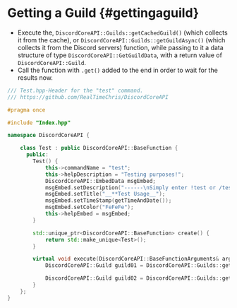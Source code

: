 Getting a Guild {#gettingaguild}
============
- Execute the, `DiscordCoreAPI::Guilds::getCachedGuild()` (which collects it from the cache), or `DiscordCoreAPI::Guilds::getGuildAsync()` (which collects it from the Discord servers) function, while passing to it a data structure of type `DiscordCoreAPI::GetGuildData`, with a return value of `DiscordCoreAPI::Guild`.
- Call the function with `.get()` added to the end in order to wait for the results now.

```cpp
/// Test.hpp-Header for the "test" command.
/// https://github.com/RealTimeChris/DiscordCoreAPI

#pragma once

#include "Index.hpp"

namespace DiscordCoreAPI {

	class Test : public DiscordCoreAPI::BaseFunction {
	  public:
		Test() {
			this->commandName = "test";
			this->helpDescription = "Testing purposes!";
			DiscordCoreAPI::EmbedData msgEmbed;
			msgEmbed.setDescription("------\nSimply enter !test or /test!\n------");
			msgEmbed.setTitle("__**Test Usage__");
			msgEmbed.setTimeStamp(getTimeAndDate());
			msgEmbed.setColor("FeFeFe");
			this->helpEmbed = msgEmbed;
		}

		std::unique_ptr<DiscordCoreAPI::BaseFunction> create() {
			return std::make_unique<Test>();
		}

		virtual void execute(DiscordCoreAPI::BaseFunctionArguments& args) {
			DiscordCoreAPI::Guild guild01 = DiscordCoreAPI::Guilds::getCachedGuild({args.eventData.getGuildId()}).get();

			DiscordCoreAPI::Guild guild02 = DiscordCoreAPI::Guilds::getGuildAsync({args.eventData.getGuildId()}).get();
		}
	};
}
```
